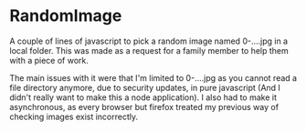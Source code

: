 # RandomImage

A couple of lines of javascript to pick a random image named 0-....jpg in a local folder. This was made as a request for a family member to help them with a piece of work.

The main issues with it were that I'm limited to 0-....jpg as you cannot read a file directory anymore, due to security updates, in pure javascript (And I didn't really want to make this a node application).
I also had to make it asynchronous, as every browser but firefox treated my previous way of checking images exist incorrectly.
